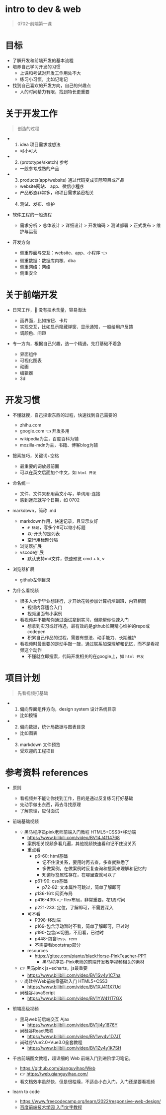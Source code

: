 # intro to dev & web

> 0702-前端第一课

# 目标
- 了解开发和前端开发的基本流程
- 培养自己学习开发的习惯
  - 上课和考试对开发工作用处不大
  - 练习小习惯，比如记笔记
- 找到自己喜欢的开发方向，自己的兴趣点
  - 人的时间精力有限，找到特长更重要
# 关于开发工作

> 创造的过程

- 1. idea 项目需求或想法 
  - 可小可大
- 2. (prototype/sketch) 参考 
  - 一般参考成熟的产品
- 3. products(app/website) 通过代码变成实际项目或产品
  - website网站、 app、微信小程序
  - 产品形态非常多，和项目需求紧密相关
- 4. 测试、发布、维护

- 软件工程的一般流程
  - 需求分析 > 总体设计 > 详细设计 > 开发编码 > 测试部署 > 正式发布 > 维护与运营

- 开发方向
  - 侧重界面与交互：website、app、小程序   👈 
  - 侧重数据：数据库内核、dba
  - 侧重网络：网络
  - 侧重安全
# 关于前端开发
- 日常工作，👀 没有技术含量，容易淘汰
  - 画界面，比如按钮、卡片
  - 实现交互，比如显示隐藏弹窗、显示通知，一般给用户反馈
  - 调颜色、间距

- 专一方向，根据自己兴趣，选一个精通，先打基础不着急
  - 界面组件
  - 可视化图表
  - 动画
  - 编辑器
  - 3d
# 开发习惯
- 不懂就搜，自己探索东西的过程，快速找到自己需要的
  - zhihu.com
  - google.com 👈 开发多用
  - wikipedia为主，百度百科为辅
  - mozilla-mdn为主，书籍、博客blog为辅

- 搜索技巧，关键词+空格
  - 最重要的词放最前面
  - 可以在英文后面加个中文，如 `html 开发`

- 命名统一
  - 文件、文件夹都用英文小写，单词用-连接
  - 感到迷茫就写个日期，如 0702

- markdown，简称 .md
  - markdown作用，快速记录，且显示友好
    - `# 标题`，写多个#可以缩小标题
    - 以-开头的是列表
    - 空行用标题分隔
  - 浏览器扩展
  - vscode扩展
    - 默认支持md文件，快速预览 cmd + k, v

- 浏览器扩展
  - github左侧目录

- 为什么看视频
  - 很多人大学毕业想转行，才开始花钱参加计算机培训班，内容相同
    - 视频内容适合入门
    - 视频里面有小案例
  - 看视频并不能帮你通过面试拿到实习，但能帮你快速入门
    - 想拿到实习或好待遇，最有效的是github长期精心维护的repo或codepen
    - 积累自己作品的过程，需要有想法、动手能力、长期维护
  - 看视频时最重要的是动手敲一敲，通过联系加深理解和记忆，而不是看视频这个动作
    - 不懂就立即搜索，代码开发相关的在google上，如 `html 开发`
# 项目计划

> 先看视频打基础

- 1. 偏向界面组件方向，design system 设计系统目录
  - 比如按钮
- 2. 偏向数据，统计局数据与图表目录
  - 比如图表
- 3. markdown 文件预览
  - 受欢迎的工程项目
# 参考资料 references
- 原则
  - 看视频并不能让你找到工作，目的是通过反复练习打好基础
  - 先动手做出东西，再去寻找原理
  - 了解原理，应付面试

- 前端基础视频
  - 💡 黑马程序员pink老师前端入门教程 HTML5+CSS3+移动端
    - https://www.bilibili.com/video/BV14J4114768
    - 案例相关视频多看几遍，其他视频快速看和记不住没关系
    - 重点看
      - p6-60: html基础 
        - 记不住没关系，要用时再去查，多查就熟悉了
        - 多做案例，在做案例时反复查询和搜索来理解和记忆的
        - 知道标签属性存在，在哪里查就可以了
      - p61-90: css基础
        - p72-82: 文本属性可跳过，简单了解即可
      - p136-161: 网页布局
      - p416-439: 👉 flex布局，非常重要，花1周时间
      - p221-233: 定位，了解即可，不需要深入
    - 可不看
      - P398-移动端
      - p169-包含浮动暂时不看，简单了解即可，已过时
      - p190-包含ps切图，不用看，已过时
      - p448-包含less、rem
      - 不需要看bootstrap部分
    - resources
      - https://gitee.com/piante/blackHorse-PinkTeacher-PPT
        - 黑马程序员-Pink老师的前端开发教学视频相关的素材
  - 👉 黑马pink js+echarts，js最重要
    - https://www.bilibili.com/video/BV1Sy4y1C7ha
  - 💡 尚硅谷Web前端零基础入门 HTML5+CSS3
    - https://www.bilibili.com/video/BV1XJ411X7Ud
  - 尚硅谷JavaScript
    - https://www.bilibili.com/video/BV1YW411T7GX

- 前端高级视频
  - 黑马web前后端交互 Ajax
    - https://www.bilibili.com/video/BV1ji4y1876Y
  - 尚硅谷React教程
    - https://www.bilibili.com/video/BV1wy4y1D7JT
  - 尚硅谷Vue2.0+Vue3.0全套教程
    - https://www.bilibili.com/video/BV1Zy4y1K7SH

- 千古前端图文教程，超详细的 Web 前端入门到进阶学习笔记。
  - https://github.com/qianguyihao/Web
  - 👉 https://web.qianguyihao.com/
  - 看文档效率虽然快，但是很枯燥，不适合小白入门，入门还是要看视频

- learn to code
  - https://www.freecodecamp.org/learn/2022/responsive-web-design/
  - [百度前端技术学园 入门文字教程](https://ife.baidu.com/preface.html)
